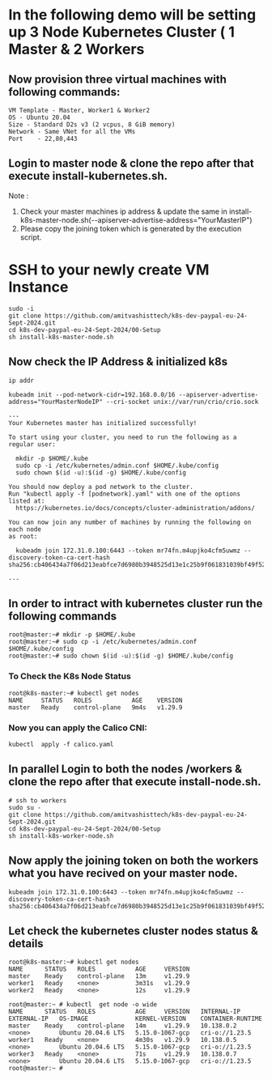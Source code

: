 # In the following demo will be setting up 3 Node Kubernetes Cluster ( 1 Master & 2 Workers  


 

## Now provision three virtual machines with following commands:

```
VM Template - Master, Worker1 & Worker2
OS - Ubuntu 20.04
Size - Standard D2s v3 (2 vcpus, 8 GiB memory)
Network - Same VNet for all the VMs
Port    - 22,80,443

```

## Login to master node & clone the repo after that execute install-kubernetes.sh. 

Note : 

1.	Check your master machines ip address & update the same in install-k8s-master-node.sh(--apiserver-advertise-address="YourMasterIP")
2.	Please copy the joining token which is generated by the execution script. 


# SSH to your newly create VM Instance 
```
sudo -i
git clone https://github.com/amitvashisttech/k8s-dev-paypal-eu-24-Sept-2024.git
cd k8s-dev-paypal-eu-24-Sept-2024/00-Setup
sh install-k8s-master-node.sh
```

## Now check the IP Address & initialized k8s
```
ip addr
```
```
kubeadm init --pod-network-cidr=192.168.0.0/16 --apiserver-advertise-address="YourMasterNodeIP" --cri-socket unix://var/run/crio/crio.sock
```
```
---
Your Kubernetes master has initialized successfully!

To start using your cluster, you need to run the following as a regular user:

  mkdir -p $HOME/.kube
  sudo cp -i /etc/kubernetes/admin.conf $HOME/.kube/config
  sudo chown $(id -u):$(id -g) $HOME/.kube/config

You should now deploy a pod network to the cluster.
Run "kubectl apply -f [podnetwork].yaml" with one of the options listed at:
  https://kubernetes.io/docs/concepts/cluster-administration/addons/

You can now join any number of machines by running the following on each node
as root:

  kubeadm join 172.31.0.100:6443 --token mr74fn.m4upjko4cfm5uwmz --discovery-token-ca-cert-hash sha256:cb406434a7f06d213eabfce7d6980b3948525d13e1c25b9f061831039bf49f52

---
```
## In order to intract with kubernetes cluster run the following commands
```
root@master:~# mkdir -p $HOME/.kube
root@master:~# sudo cp -i /etc/kubernetes/admin.conf $HOME/.kube/config
root@master:~# sudo chown $(id -u):$(id -g) $HOME/.kube/config
```



### To Check the K8s Node Status
```
root@k8s-master:~# kubectl get nodes 
NAME     STATUS   ROLES           AGE    VERSION
master   Ready    control-plane   9m4s   v1.29.9
```

### Now you can apply the Calico CNI:
```
kubectl  apply -f calico.yaml
```

## In parallel Login to both the nodes /workers & clone the repo after that execute install-node.sh. 

```
# ssh to workers
sudo su - 
git clone https://github.com/amitvashisttech/k8s-dev-paypal-eu-24-Sept-2024.git
cd k8s-dev-paypal-eu-24-Sept-2024/00-Setup
sh install-k8s-worker-node.sh
```

## Now apply the joining token on both the workers what you have recived on your master node. 
```
kubeadm join 172.31.0.100:6443 --token mr74fn.m4upjko4cfm5uwmz --discovery-token-ca-cert-hash sha256:cb406434a7f06d213eabfce7d6980b3948525d13e1c25b9f061831039bf49f52
```

## Let check the kubernetes cluster nodes status & details
```
root@k8s-master:~# kubectl get nodes 
NAME      STATUS   ROLES           AGE     VERSION
master    Ready    control-plane   13m     v1.29.9
worker1   Ready    <none>          3m31s   v1.29.9
worker2   Ready    <none>          12s     v1.29.9

root@master:~ # kubectl  get node -o wide
NAME      STATUS   ROLES           AGE     VERSION   INTERNAL-IP   EXTERNAL-IP   OS-IMAGE             KERNEL-VERSION    CONTAINER-RUNTIME
master    Ready    control-plane   14m     v1.29.9   10.138.0.2    <none>        Ubuntu 20.04.6 LTS   5.15.0-1067-gcp   cri-o://1.23.5
worker1   Ready    <none>          4m30s   v1.29.9   10.138.0.5    <none>        Ubuntu 20.04.6 LTS   5.15.0-1067-gcp   cri-o://1.23.5
worker3   Ready    <none>          71s     v1.29.9   10.138.0.7    <none>        Ubuntu 20.04.6 LTS   5.15.0-1067-gcp   cri-o://1.23.5
root@master:~ #
```


